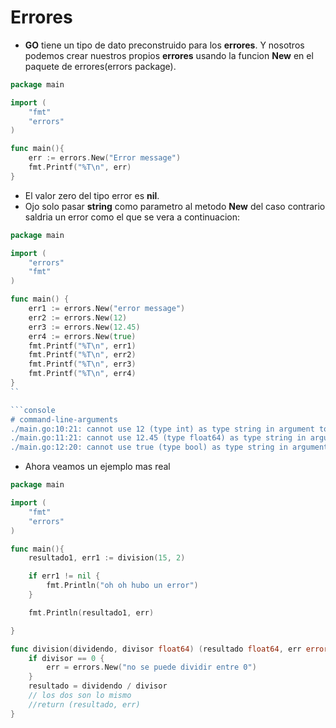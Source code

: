 # Errores

- **GO** tiene un tipo de dato preconstruido para los **errores**. Y nosotros podemos crear nuestros propios **errores** usando la funcion **New** en el paquete de errores(errors package).
```go
package main

import (
    "fmt"
    "errors"
)

func main(){
    err := errors.New("Error message")
    fmt.Printf("%T\n", err)
}
```

- El valor zero del tipo error es **nil**.
- Ojo solo pasar **string** como parametro al metodo **New** del caso contrario saldria un error como el que se vera a continuacion:
```go
package main

import (
	"errors"
	"fmt"
)

func main() {
	err1 := errors.New("error message")
	err2 := errors.New(12)
	err3 := errors.New(12.45)
	err4 := errors.New(true)
	fmt.Printf("%T\n", err1)
	fmt.Printf("%T\n", err2)
	fmt.Printf("%T\n", err3)
	fmt.Printf("%T\n", err4)
}
``

```console
# command-line-arguments
./main.go:10:21: cannot use 12 (type int) as type string in argument to errors.New
./main.go:11:21: cannot use 12.45 (type float64) as type string in argument to errors.New
./main.go:12:20: cannot use true (type bool) as type string in argument to errors.New
```

- Ahora veamos un ejemplo mas real
```go
package main

import (
    "fmt"
    "errors"
)

func main(){
    resultado1, err1 := division(15, 2)

    if err1 != nil {
        fmt.Println("oh oh hubo un error")
    }

    fmt.Println(resultado1, err)

}

func division(dividendo, divisor float64) (resultado float64, err error){
    if divisor == 0 {
        err = errors.New("no se puede dividir entre 0")
    }
    resultado = dividendo / divisor
    // los dos son lo mismo
    //return (resultado, err)
}
```



